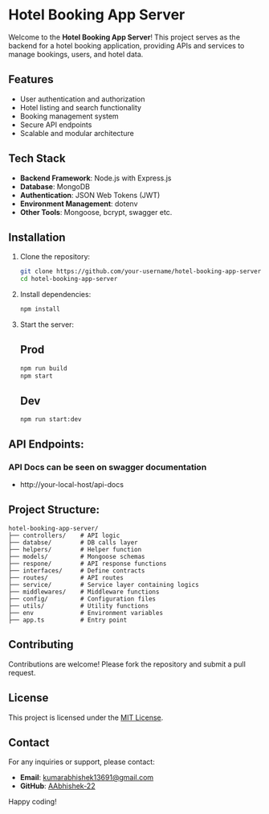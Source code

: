 # Hotel Booking App Server

Welcome to the **Hotel Booking App Server**! This project serves as the backend for a hotel booking application, providing APIs and services to manage bookings, users, and hotel data.

## Features

- User authentication and authorization
- Hotel listing and search functionality
- Booking management system
- Secure API endpoints
- Scalable and modular architecture

## Tech Stack

- **Backend Framework**: Node.js with Express.js
- **Database**: MongoDB
- **Authentication**: JSON Web Tokens (JWT)
- **Environment Management**: dotenv
- **Other Tools**: Mongoose, bcrypt, swagger etc.

## Installation

1. Clone the repository:
    ```bash
    git clone https://github.com/your-username/hotel-booking-app-server.git
    cd hotel-booking-app-server
    ```

2. Install dependencies:
    ```bash
    npm install
    ```



4. Start the server:
   ## Prod
    ```bash
    npm run build
    npm start
    
    ```
    ## Dev
   ```
   npm run start:dev
   ```

## API Endpoints:

### API Docs can be seen on swagger documentation
- http://your-local-host/api-docs

## Project Structure:
```
hotel-booking-app-server/
├── controllers/    # API logic
├── databse/        # DB calls layer
├── helpers/        # Helper function
├── models/         # Mongoose schemas
├── respone/        # API response functions
├── interfaces/     # Define contracts
├── routes/         # API routes
├── service/        # Service layer containing logics
├── middlewares/    # Middleware functions
├── config/         # Configuration files
├── utils/          # Utility functions
├── env             # Environment variables
├── app.ts          # Entry point
```

## Contributing

Contributions are welcome! Please fork the repository and submit a pull request.

## License

This project is licensed under the [MIT License](LICENSE).

## Contact

For any inquiries or support, please contact:
- **Email**: kumarabhishek13691@gmail.com
- **GitHub**: [AAbhishek-22](https://github.com/AAbhishek-22)

Happy coding!
